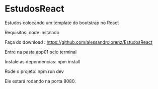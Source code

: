 # EstudosReact
Estudos colocando um template do bootstrap no React

Requisitos: node instalado

Faça do download :
https://github.com/alessandrolorenz/EstudosReact

Entre na pasta app01 pelo terminal

Instale as dependencias:
npm install

Rode o projeto:
npm run dev

Ele estará rodando na porta 8080.

